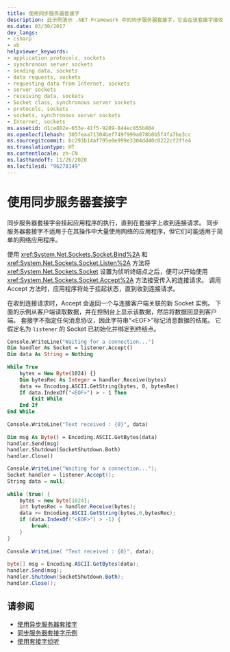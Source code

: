 ```yaml
---
title: 使用同步服务器套接字
description: 此示例演示 .NET Framework 中的同步服务器套接字，它会在该套接字接收到连接请求之前一直挂起应用程序。
ms.date: 03/30/2017
dev_langs:
- csharp
- vb
helpviewer_keywords:
- application protocols, sockets
- synchronous server sockets
- sending data, sockets
- data requests, sockets
- requesting data from Internet, sockets
- server sockets
- receiving data, sockets
- Socket class, synchronous server sockets
- protocols, sockets
- sockets, synchronous server sockets
- Internet, sockets
ms.assetid: d1ce882e-653e-41f5-9289-844ec855b804
ms.openlocfilehash: 305feaa71304bef749f999a078b0b5f4fa7be3cc
ms.sourcegitcommit: bc293b14af795e0e999e3304dd40c0222cf2ffe4
ms.translationtype: HT
ms.contentlocale: zh-CN
ms.lasthandoff: 11/26/2020
ms.locfileid: "96278149"
---
```

# <a name="using-a-synchronous-server-socket"></a>使用同步服务器套接字

同步服务器套接字会挂起应用程序的执行，直到在套接字上收到连接请求。 同步服务器套接字不适用于在其操作中大量使用网络的应用程序，但它们可能适用于简单的网络应用程序。  
  
 使用 <xref:System.Net.Sockets.Socket.Bind%2A> 和 <xref:System.Net.Sockets.Socket.Listen%2A> 方法将 <xref:System.Net.Sockets.Socket> 设置为侦听终结点之后，便可以开始使用 <xref:System.Net.Sockets.Socket.Accept%2A> 方法接受传入的连接请求。 调用 Accept 方法时，应用程序将处于挂起状态，直到收到连接请求。  
  
 在收到连接请求时，Accept 会返回一个与连接客户端关联的新 Socket 实例。  下面的示例从客户端读取数据，并在控制台上显示该数据，然后将数据回显到客户端。 套接字不指定任何消息协议，因此字符串“\<EOF>”标记消息数据的结尾。 它假定名为 `listener` 的 Socket 已初始化并绑定到终结点。  
  
```vb  
Console.WriteLine("Waiting for a connection...")  
Dim handler As Socket = listener.Accept()  
Dim data As String = Nothing  
  
While True  
    bytes = New Byte(1024) {}  
    Dim bytesRec As Integer = handler.Receive(bytes)  
    data += Encoding.ASCII.GetString(bytes, 0, bytesRec)  
    If data.IndexOf("<EOF>") > - 1 Then  
        Exit While  
    End If  
End While  
  
Console.WriteLine("Text received : {0}", data)  
  
Dim msg As Byte() = Encoding.ASCII.GetBytes(data)  
handler.Send(msg)  
handler.Shutdown(SocketShutdown.Both)  
handler.Close()  
```  
  
```csharp  
Console.WriteLine("Waiting for a connection...");  
Socket handler = listener.Accept();  
String data = null;  
  
while (true) {  
    bytes = new byte[1024];  
    int bytesRec = handler.Receive(bytes);  
    data += Encoding.ASCII.GetString(bytes,0,bytesRec);  
    if (data.IndexOf("<EOF>") > -1) {  
        break;  
    }  
}  
  
Console.WriteLine( "Text received : {0}", data);  
  
byte[] msg = Encoding.ASCII.GetBytes(data);  
handler.Send(msg);  
handler.Shutdown(SocketShutdown.Both);  
handler.Close();  
```  
  
## <a name="see-also"></a>请参阅

- [使用异步服务器套接字](using-an-asynchronous-server-socket.md)
- [同步服务器套接字示例](synchronous-server-socket-example.md)
- [使用套接字侦听](listening-with-sockets.md)
